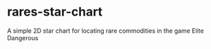 rares-star-chart
================

A simple 2D star chart for locating rare commodities in the game Elite Dangerous
